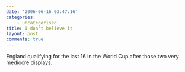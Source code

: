 ```yaml
---
date: '2006-06-16 03:47:16'
categories:
    - uncategorised
title: I don't believe it
layout: post
comments: true
---
```

England qualifying for the last 16 in the World Cup after those two very
mediocre displays.
